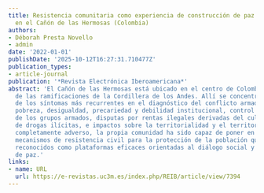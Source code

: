 ```yaml
---
title: Resistencia comunitaria como experiencia de construcción de paz y diálogo social
  en el Cañón de las Hermosas (Colombia)
authors:
- Déborah Presta Novello
- admin
date: '2022-01-01'
publishDate: '2025-10-12T16:27:31.710477Z'
publication_types:
- article-journal
publication: '*Revista Electrónica Iberoamericana*'
abstract: 'El Cañón de las Hermosas está ubicado en el centro de Colombia, sobre una
  de las ramificaciones de la Cordillera de los Andes. Allí se concentraron varios
  de los síntomas más recurrentes en el diagnóstico del conflicto armado en Colombia:
  pobreza, desigualdad, precariedad y debilidad institucional, control social y territorial
  de los grupos armados, disputas por rentas ilegales derivadas del cultivo y tráfico
  de drogas ilícitas, e impactos sobre la territorialidad y el territorio. En un clima
  completamente adverso, la propia comunidad ha sido capaz de poner en marcha varios
  mecanismos de resistencia civil para la protección de la población que han sido
  reconocidos como plataformas eficaces orientadas al diálogo social y la construcción
  de paz.'
links:
- name: URL
  url: https://e-revistas.uc3m.es/index.php/REIB/article/view/7394
---
```

